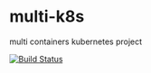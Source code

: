 # multi-k8s
multi containers kubernetes project

[![Build Status](https://travis-ci.org/paserafim/multi-k8s.svg?branch=master)](https://travis-ci.org/paserafim/multi-k8s)
